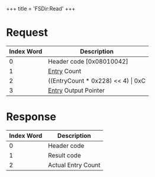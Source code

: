 +++
title = 'FSDir:Read'
+++

# Request

| Index Word | Description                                                           |
|------------|-----------------------------------------------------------------------|
| 0          | Header code \[0x08010042\]                                            |
| 1          | [Entry](Filesystem_services#directoryentry "wikilink") Count          |
| 2          | ((EntryCount \* 0x228) \<\< 4) \| 0xC                                 |
| 3          | [Entry](Filesystem_services#directoryentry "wikilink") Output Pointer |

# Response

| Index Word | Description        |
|------------|--------------------|
| 0          | Header code        |
| 1          | Result code        |
| 2          | Actual Entry Count |

